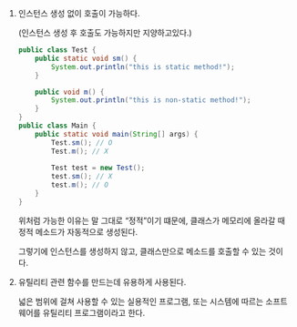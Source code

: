 1. 인스턴스 생성 없이 호출이 가능하다.
    
    (인스턴스 생성 후 호출도 가능하지만 지양하고있다.)
    
    ```Java
    public class Test {
    	public static void sm() {        
    		System.out.println("this is static method!");    
    	}     
    
    	public void m() {        
    		System.out.println("this is non-static method!");    
    	}
    } 
    public class Main {    
    	public static void main(String[] args) {        
    		Test.sm(); // O        
    		Test.m(); // X         
    		
    		Test test = new Test();        
    		test.sm(); // X        
    		test.m(); // O    
    	}
    }
    ```
    
    위처럼 가능한 이유는 말 그대로 “정적”이기 떄문에, 클래스가 메모리에 올라갈 때 정적 메소드가 자동적으로 생성된다.
    
    그렇기에 인스턴스를 생성하지 않고, 클래스만으로 메소드를 호출할 수 있는 것이다.
    
      
    
2. 유틸리티 관련 함수를 만드는데 유용하게 사용된다.
    
    넓은 범위에 걸쳐 사용할 수 있는 실용적인 프로그램, 또는 시스템에 따르는 소프트웨어를 유틸리티 프로그램이라고 한다.